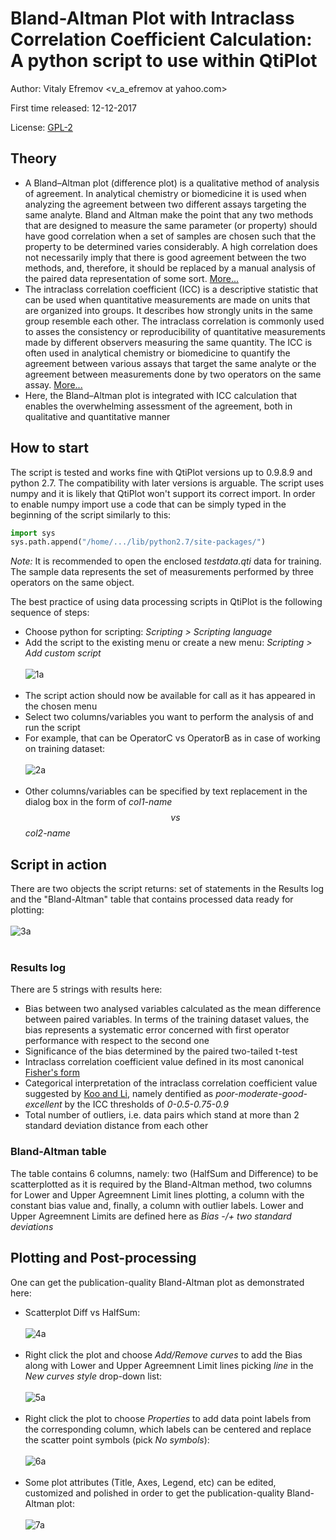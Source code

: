 # Bland-Altman Plot with Intraclass Correlation Coefficient Calculation: A python script to use within QtiPlot

Author:	Vitaly Efremov <v_a_efremov at yahoo.com> 

First time released: 12-12-2017

License: [GPL-2](http://cran.nexr.com/web/licenses/GPL-2)

## Theory
- A Bland–Altman plot (difference plot) is a qualitative method of analysis of agreement. In analytical chemistry or biomedicine it is used when analyzing the agreement between two different assays targeting the same analyte. Bland and Altman make the point that any two methods that are designed to measure the same parameter (or property) should have good correlation when a set of samples are chosen such that the property to be determined varies considerably. A high correlation does not necessarily imply that there is good agreement between the two methods, and, therefore, it should be replaced by a manual analysis of the paired data representation of some sort. [More...](https://pubmed.ncbi.nlm.nih.gov/10501650/)
- The intraclass correlation coefficient (ICC) is a descriptive statistic that can be used when quantitative measurements are made on units that are organized into groups. It describes how strongly units in the same group resemble each other. The intraclass correlation is commonly used to asses the consistency or reproducibility of quantitative measurements made by different observers measuring the same quantity. The ICC is often used in analytical chemistry or biomedicine to quantify the agreement between various assays that target the same analyte or the agreement between measurements done by two operators on the same assay. [More...](https://www.ncbi.nlm.nih.gov/pmc/articles/PMC4913118/)
- Here, the Bland–Altman plot is integrated with ICC calculation that enables the overwhelming assessment of the agreement, both in qualitative and quantitative manner  

## How to start
The script is tested and works fine with QtiPlot versions up to 0.9.8.9 and python 2.7. The compatibility with later versions is arguable. The script uses numpy and it is likely that QtiPlot won't support its correct import. In order to enable numpy import use a code that can be simply typed in the beginning of the script similarly to this:

```python
import sys
sys.path.append("/home/.../lib/python2.7/site-packages/") 
``` 

*Note:* It is recommended to open the enclosed *testdata.qti* data for training. The sample data represents the set of measurements performed by three operators on the same object. 
 
The best practice of using data processing scripts in QtiPlot is the following sequence of steps:
- Choose python for scripting: *Scripting > Scripting language*
- Add the script to the existing menu or create a new menu: *Scripting  > Add custom script* 
<br><br>
![1a](./imgs/1a.png)
<br><br>
- The script action should now be available for call as it has appeared in the chosen menu 
- Select two columns/variables you want to perform the analysis of and run the script
- For example, that can be OperatorC vs OperatorB as in case of working on training dataset:
<br><br>
![2a](./imgs/2a.png)
<br><br>
- Other columns/variables can be specified by text replacement in the dialog box in the form of *col1-name$$vs$$col2-name*

## Script in action
There are two objects the script returns: set of statements in the Results log and the "Bland-Altman" table that contains processed data ready for plotting:
<br><br>
![3a](./imgs/3a.png)
<br><br>

### Results log
There are 5 strings with results here:
- Bias between two analysed variables calculated as the mean difference between paired variables. In terms of the training dataset values, the bias represents a systematic error concerned with first operator performance with respect to the second one
- Significance of the bias determined by the paired two-tailed t-test
- Intraclass correlation coefficient value defined in its most canonical [Fisher's form](https://archive.org/details/statisticalmethoe7fish) 
- Categorical interpretation of the intraclass correlation coefficient value suggested by [Koo and Li](https://pubmed.ncbi.nlm.nih.gov/27330520/), namely dentified as *poor-moderate-good-excellent*  by the ICC thresholds of *0-0.5-0.75-0.9* 
- Total number of outliers, i.e. data pairs which stand at more than 2 standard deviation distance from each other

### Bland-Altman table
The table contains 6 columns, namely: two (HalfSum and Difference) to be scatterplotted as it is required by the Bland-Altman method, two columns for Lower and Upper Agreemnent Limit lines plotting, a column with the constant bias value and, finally, a column with outlier labels. Lower and Upper Agreemnent Limits are defined here as *Bias -/+ two standard deviations*  

## Plotting and Post-processing
One can get the publication-quality Bland-Altman plot as demonstrated here:
- Scatterplot Diff vs HalfSum:
<br><br>
![4a](./imgs/4a.png)
<br><br>
- Right click the plot and choose *Add/Remove curves* to add the Bias along with Lower and Upper Agreemnent Limit lines picking *line* in the *New curves style* drop-down list:
<br><br>
![5a](./imgs/5a.png)
<br><br>
- Right click the plot to choose *Properties*  to add data point labels from the corresponding column, which labels can be centered and replace the scatter point symbols (pick *No symbols*):
<br><br>
![6a](./imgs/6a.png)
<br><br>
- Some plot attributes (Title, Axes, Legend, etc) can be edited, customized and polished in order to get the publication-quality Bland-Altman plot: 
<br><br>
![7a](./imgs/7a.png)
